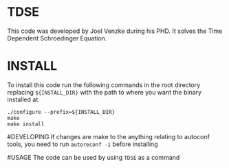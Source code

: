 # TDSE
This code was developed by Joel Venzke during his PHD. It solves the Time Dependent Schroedinger Equation.

# INSTALL 
To install this code run the following commands in the root directory replacing `${INSTALL_DIR}` with the path to where you want the binary installed at.

```
./configure --prefix=${INSTALL_DIR}
make
make install
```

#DEVELOPING
If changes are make to the anything relating to autoconf tools, you need to run `autoreconf -i` before installing 

#USAGE
The code can be used by using `TDSE` as a command
